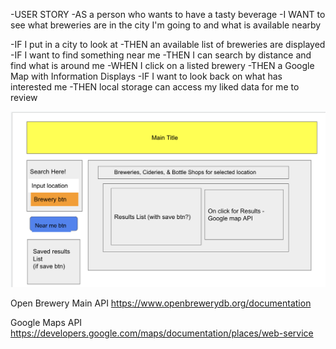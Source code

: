 -USER STORY
-AS a person who wants to have a tasty beverage
-I WANT to see what breweries are in the city I'm going to
and what is available nearby

-IF I put in a city to look at
-THEN an available list of breweries are displayed
-IF I want to find something near me
-THEN I can search by distance and find what is around me
-WHEN I click on a listed brewery
-THEN a Google Map with Information Displays
-IF I want to look back on what has interested me
-THEN local storage can access my liked data for me to review

![screenshot of draft board](./assets/images/draft-board.jpg)


Open Brewery Main API
https://www.openbrewerydb.org/documentation

Google Maps API
https://developers.google.com/maps/documentation/places/web-service



